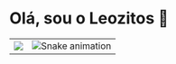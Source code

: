 # Olá, sou o Leozitos 👻
<table>
  <td>
    <img src="https://github-readme-stats.vercel.app/api?username=Leozitos96&theme=aura_dark&show_icons=true">
  </td>
  <td>
  <img src="https://raw.githubusercontent.com/Leozitos96/Leozitos96/output/snake.svg" alt="Snake animation" />
  </td>
</table>
